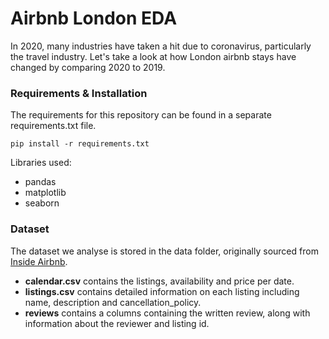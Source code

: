 # Airbnb London EDA

In 2020, many industries have taken a hit due to coronavirus, particularly the travel industry. 
Let's take a look at how London airbnb stays have changed by comparing 2020 to 2019.


### Requirements & Installation

The requirements for this repository can be found in a separate requirements.txt file. 

```pip install -r requirements.txt```

Libraries used:
* pandas
* matplotlib
* seaborn

### Dataset

The dataset we analyse is stored in the data folder, originally sourced from [Inside Airbnb](http://insideairbnb.com/get-the-data.html).

* **calendar.csv** contains the listings, availability and price per date.
* **listings.csv** contains detailed information on each listing including name, description and cancellation_policy.
* **reviews** contains a columns containing the written review, along with information about the reviewer and listing id.
